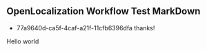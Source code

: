 ## OpenLocalization Workflow Test MarkDown
* 77a9640d-ca5f-4caf-a21f-11cfb6396dfa 
thanks!

Hello world
